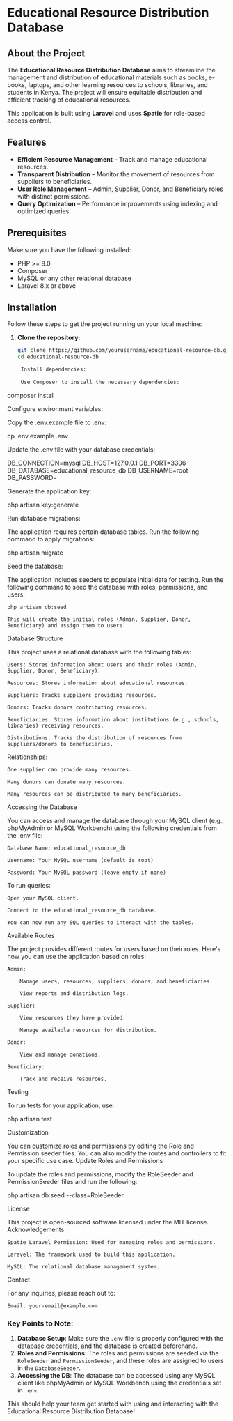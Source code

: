 # Educational Resource Distribution Database

## About the Project

The **Educational Resource Distribution Database** aims to streamline the management and distribution of educational materials such as books, e-books, laptops, and other learning resources to schools, libraries, and students in Kenya. The project will ensure equitable distribution and efficient tracking of educational resources.

This application is built using **Laravel** and uses **Spatie** for role-based access control.

## Features

- **Efficient Resource Management** – Track and manage educational resources.
- **Transparent Distribution** – Monitor the movement of resources from suppliers to beneficiaries.
- **User Role Management** – Admin, Supplier, Donor, and Beneficiary roles with distinct permissions.
- **Query Optimization** – Performance improvements using indexing and optimized queries.

## Prerequisites

Make sure you have the following installed:

- PHP >= 8.0
- Composer
- MySQL or any other relational database
- Laravel 8.x or above

## Installation

Follow these steps to get the project running on your local machine:

1. **Clone the repository:**

   ```bash
   git clone https://github.com/yourusername/educational-resource-db.git
   cd educational-resource-db

    Install dependencies:

    Use Composer to install the necessary dependencies:

composer install

Configure environment variables:

Copy the .env.example file to .env:

cp .env.example .env

Update the .env file with your database credentials:

DB_CONNECTION=mysql
DB_HOST=127.0.0.1
DB_PORT=3306
DB_DATABASE=educational_resource_db
DB_USERNAME=root
DB_PASSWORD=

Generate the application key:

php artisan key:generate

Run database migrations:

The application requires certain database tables. Run the following command to apply migrations:

php artisan migrate

Seed the database:

The application includes seeders to populate initial data for testing. Run the following command to seed the database with roles, permissions, and users:

    php artisan db:seed

    This will create the initial roles (Admin, Supplier, Donor, Beneficiary) and assign them to users.

Database Structure

This project uses a relational database with the following tables:

    Users: Stores information about users and their roles (Admin, Supplier, Donor, Beneficiary).

    Resources: Stores information about educational resources.

    Suppliers: Tracks suppliers providing resources.

    Donors: Tracks donors contributing resources.

    Beneficiaries: Stores information about institutions (e.g., schools, libraries) receiving resources.

    Distributions: Tracks the distribution of resources from suppliers/donors to beneficiaries.

Relationships:

    One supplier can provide many resources.

    Many donors can donate many resources.

    Many resources can be distributed to many beneficiaries.

Accessing the Database

You can access and manage the database through your MySQL client (e.g., phpMyAdmin or MySQL Workbench) using the following credentials from the .env file:

    Database Name: educational_resource_db

    Username: Your MySQL username (default is root)

    Password: Your MySQL password (leave empty if none)

To run queries:

    Open your MySQL client.

    Connect to the educational_resource_db database.

    You can now run any SQL queries to interact with the tables.

Available Routes

The project provides different routes for users based on their roles. Here's how you can use the application based on roles:

    Admin:

        Manage users, resources, suppliers, donors, and beneficiaries.

        View reports and distribution logs.

    Supplier:

        View resources they have provided.

        Manage available resources for distribution.

    Donor:

        View and manage donations.

    Beneficiary:

        Track and receive resources.

Testing

To run tests for your application, use:

php artisan test

Customization

You can customize roles and permissions by editing the Role and Permission seeder files. You can also modify the routes and controllers to fit your specific use case.
Update Roles and Permissions

To update the roles and permissions, modify the RoleSeeder and PermissionSeeder files and run the following:

php artisan db:seed --class=RoleSeeder

License

This project is open-sourced software licensed under the MIT license.
Acknowledgements

    Spatie Laravel Permission: Used for managing roles and permissions.

    Laravel: The framework used to build this application.

    MySQL: The relational database management system.

Contact

For any inquiries, please reach out to:

    Email: your-email@example.com


### Key Points to Note:
1. **Database Setup**: Make sure the `.env` file is properly configured with the database credentials, and the database is created beforehand.
2. **Roles and Permissions**: The roles and permissions are seeded via the `RoleSeeder` and `PermissionSeeder`, and these roles are assigned to users in the `DatabaseSeeder`.
3. **Accessing the DB**: The database can be accessed using any MySQL client like phpMyAdmin or MySQL Workbench using the credentials set in `.env`.

This should help your team get started with using and interacting with the Educational Resource Distribution Database!

